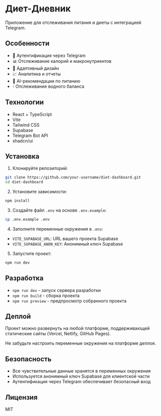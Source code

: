# Диет-Дневник

Приложение для отслеживания питания и диеты с интеграцией Telegram.

## Особенности

- 🔐 Аутентификация через Telegram
- 📊 Отслеживание калорий и макронутриентов
- 📱 Адаптивный дизайн
- 📈 Аналитика и отчеты
- 🤖 AI-рекомендации по питанию
- 💧 Отслеживание водного баланса

## Технологии

- React + TypeScript
- Vite
- Tailwind CSS
- Supabase
- Telegram Bot API
- shadcn/ui

## Установка

1. Клонируйте репозиторий:
```bash
git clone https://github.com/your-username/diet-dashboard.git
cd diet-dashboard
```

2. Установите зависимости:
```bash
npm install
```

3. Создайте файл `.env` на основе `.env.example`:
```bash
cp .env.example .env
```

4. Заполните переменные окружения в `.env`:
- `VITE_SUPABASE_URL`: URL вашего проекта Supabase
- `VITE_SUPABASE_ANON_KEY`: Анонимный ключ Supabase

5. Запустите проект:
```bash
npm run dev
```

## Разработка

- `npm run dev` - запуск сервера разработки
- `npm run build` - сборка проекта
- `npm run preview` - предпросмотр собранного проекта

## Деплой

Проект можно развернуть на любой платформе, поддерживающей статические сайты (Vercel, Netlify, GitHub Pages).

Не забудьте настроить переменные окружения на платформе деплоя.

## Безопасность

- Все чувствительные данные хранятся в переменных окружения
- Используется анонимный ключ Supabase для клиентской части
- Аутентификация через Telegram обеспечивает безопасный вход

## Лицензия

MIT
